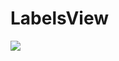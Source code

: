 # LabelsView
[![](https://www.jitpack.io/v/xingchen1989/LabelsView.svg)](https://www.jitpack.io/#xingchen1989/LabelsView)

